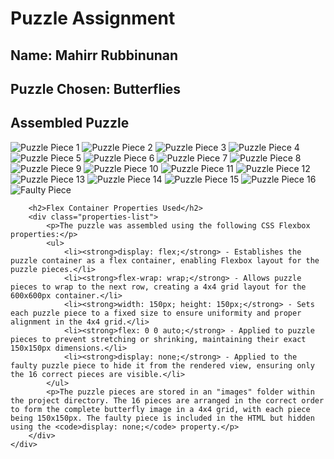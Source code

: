 <!DOCTYPE html>
<body>
    <div class="container">
        <h1>Puzzle Assignment</h1>
        <h2>Name: Mahirr Rubbinunan </h2>
        <h2>Puzzle Chosen: Butterflies</h2> 
        <h2>Assembled Puzzle</h2>
        <div class="puzzle-container">
            <!-- 4x4 grid of 16 pieces + 1 faulty piece -->
            <img src="images/butterfly/1" alt="Puzzle Piece 1" class="puzzle-piece">
            <img src="images/butterfly-piece-2.jpg" alt="Puzzle Piece 2" class="puzzle-piece">
            <img src="images/butterfly-piece-3.jpg" alt="Puzzle Piece 3" class="puzzle-piece">
            <img src="images/butterfly-piece-4.jpg" alt="Puzzle Piece 4" class="puzzle-piece">
            <img src="images/butterfly-piece-5.jpg" alt="Puzzle Piece 5" class="puzzle-piece">
            <img src="images/butterfly-piece-6.jpg" alt="Puzzle Piece 6" class="puzzle-piece">
            <img src="images/butterfly-piece-7.jpg" alt="Puzzle Piece 7" class="puzzle-piece">
            <img src="images/butterfly-piece-8.jpg" alt="Puzzle Piece 8" class="puzzle-piece">
            <img src="images/butterfly-piece-9.jpg" alt="Puzzle Piece 9" class="puzzle-piece">
            <img src="images/butterfly-piece-10.jpg" alt="Puzzle Piece 10" class="puzzle-piece">
            <img src="images/butterfly-piece-11.jpg" alt="Puzzle Piece 11" class="puzzle-piece">
            <img src="images/butterfly-piece-12.jpg" alt="Puzzle Piece 12" class="puzzle-piece">
            <img src="images/butterfly-piece-13.jpg" alt="Puzzle Piece 13" class="puzzle-piece">
            <img src="images/butterfly-piece-14.jpg" alt="Puzzle Piece 14" class="puzzle-piece">
            <img src="images/butterfly-piece-15.jpg" alt="Puzzle Piece 15" class="puzzle-piece">
            <img src="images/butterfly-piece-16.jpg" alt="Puzzle Piece 16" class="puzzle-piece">
            <img src="images/butterfly-piece-faulty.jpg" alt="Faulty Piece" class="puzzle-piece faulty-piece">
        </div>

        <h2>Flex Container Properties Used</h2>
        <div class="properties-list">
            <p>The puzzle was assembled using the following CSS Flexbox properties:</p>
            <ul>
                <li><strong>display: flex;</strong> - Establishes the puzzle container as a flex container, enabling Flexbox layout for the puzzle pieces.</li>
                <li><strong>flex-wrap: wrap;</strong> - Allows puzzle pieces to wrap to the next row, creating a 4x4 grid layout for the 600x600px container.</li>
                <li><strong>width: 150px; height: 150px;</strong> - Sets each puzzle piece to a fixed size to ensure uniformity and proper alignment in the 4x4 grid.</li>
                <li><strong>flex: 0 0 auto;</strong> - Applied to puzzle pieces to prevent stretching or shrinking, maintaining their exact 150x150px dimensions.</li>
                <li><strong>display: none;</strong> - Applied to the faulty puzzle piece to hide it from the rendered view, ensuring only the 16 correct pieces are visible.</li>
            </ul>
            <p>The puzzle pieces are stored in an "images" folder within the project directory. The 16 pieces are arranged in the correct order to form the complete butterfly image in a 4x4 grid, with each piece being 150x150px. The faulty piece is included in the HTML but hidden using the <code>display: none;</code> property.</p>
        </div>
    </div>
</body>
</html>
